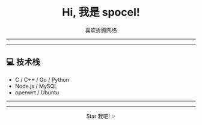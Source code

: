 <div align="center">
  <h1>Hi, 我是 spocel!</h1>
  <p>喜欢折腾网络</p>

</div>

---

---

## 💻 技术栈

*   C / C++ / Go / Python
*   Node.js  / MySQL
*   openwrt / Ubuntu

---

---

<div align="center">
  Star 我吧! ✨
</div>
